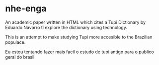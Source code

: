 # nhe-enga
An academic paper written in HTML which cites a Tupi Dictionary by Eduardo Navarro tĩ explore the dictionary using technology.

This is an attempt to make studying Tupi more accesible to the Brazilian populace.

Eu estou tentando fazer mais facil o estudo de tupi antigo para o publico geral do brasil
